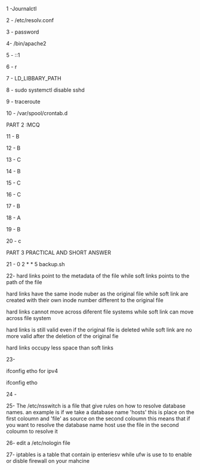 1 -Journalctl

2 - /etc/resolv.conf

3 - password

4- /bin/apache2

5 - ::1

6 - r 

7 - LD_LIBBARY_PATH

8 - sudo systemctl disable sshd

9 - traceroute

10 - /var/spool/crontab.d

PART 2 :MCQ

11 - B

12 - B

13 - C

14 - B

15 - C

16 - C

17 - B

18 - A

19 - B

20 - c

PART 3 PRACTICAL AND SHORT ANSWER

21 - 0 2 * * 5 backup.sh

22- hard links point to the metadata of the file while soft links points to the path of the file

hard links have the same inode nuber as the original file while soft link are created with their own inode number different to the original file

hard links cannot move across diferent file systems while soft link can move across file system

hard links is still valid even if the original file is deleted while soft link are no more valid after the deletion of the original fie

hard links occupy less space than soft links

23-

ifconfig etho for ipv4

ifconfig etho

24 -

25- The /etc/nsswitch is a file that give rules on how to resolve database names. an example is if we take a database name 'hosts' this is place on the first coloumn and 'file' as source on the second coloumn this means that if you want to resolve the database name host use the file in the second coloumn to resolve it

26- edit a /etc/nologin file

27- iptables is a table that contain ip enteriesv while ufw is use to to enable or disble firewall on your mahcine
